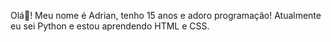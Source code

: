Olá👋! Meu nome é Adrian, tenho 15 anos e adoro programação! Atualmente eu sei Python e estou aprendendo HTML e CSS.
<!---
AdrianCotrim/AdrianCotrim is a ✨ special ✨ repository because its `README.md` (this file) appears on your GitHub profile.
You can click the Preview link to take a look at your changes.
--->

